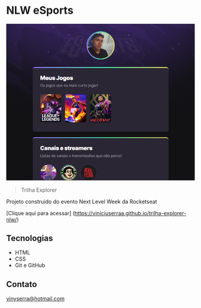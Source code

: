 # NLW eSports 

![preview](./.github/preview.png)

> Trilha Explorer

Projeto construido do evento Next Level Week da Rocketseat

[Clique aqui para acessar] (https://viniciuserraa.github.io/trilha-explorer-nlw/)


## Tecnologias

- HTML
- CSS
- Git e GitHub

## Contato

vinyserra@hotmail.com